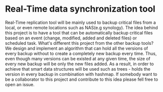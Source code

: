 # Real-Time data synchronization tool 
Real-Time replication tool will be mainly used to backup critical files from a local, or even remote locations such as NAS(e.g synology).
The idea behind this project is to have a tool that can be automatically backup critical files based on an event (change, modified, added and deleted files) or scheduled task. What's different this project from the other backup tools? We design and implement an algorithm that can hold all the versions of every backup without to create a completely new backup every time. Thus, even though many versions can be existed at any given time, the size of every new backup will be only the new files added. As a result, in order to achieve that smart data structures will be used such as  trees - holds the version in every backup in combination with hashmap. If somebody want to be a collaborator to this project and contribute to this idea please fell free to open an issue.      

